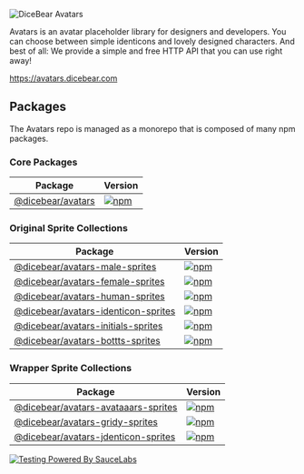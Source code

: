 ![DiceBear Avatars](https://raw.githubusercontent.com/DiceBear/avatars/v4/banner.svg?sanitize=true)

Avatars is an avatar placeholder library for designers and developers. You can choose between simple identicons and lovely designed characters.
And best of all: We provide a simple and free HTTP API that you can use right away!

https://avatars.dicebear.com

## Packages

The Avatars repo is managed as a monorepo that is composed of many npm packages.

### Core Packages

| Package                                | Version                                                                                                                         |
| -------------------------------------- | ------------------------------------------------------------------------------------------------------------------------------- |
| [@dicebear/avatars](/packages/avatars) | [![npm](https://img.shields.io/npm/v/@dicebear/avatars.svg?style=flat-square)](https://www.npmjs.com/package/@dicebear/avatars) |

### Original Sprite Collections

| Package                                                                     | Version                                                                                                                                                             |
| --------------------------------------------------------------------------- | ------------------------------------------------------------------------------------------------------------------------------------------------------------------- |
| [@dicebear/avatars-male-sprites](./packages/avatars-male-sprites)           | [![npm](https://img.shields.io/npm/v/@dicebear/avatars-male-sprites.svg?style=flat-square)](https://www.npmjs.com/package/@dicebear/avatars-male-sprites)           |
| [@dicebear/avatars-female-sprites](./packages/avatars-female-sprites)       | [![npm](https://img.shields.io/npm/v/@dicebear/avatars-female-sprites.svg?style=flat-square)](https://www.npmjs.com/package/@dicebear/avatars-female-sprites)       |
| [@dicebear/avatars-human-sprites](./packages/avatars-human-sprites)         | [![npm](https://img.shields.io/npm/v/@dicebear/avatars-human-sprites.svg?style=flat-square)](https://www.npmjs.com/package/@dicebear/avatars-human-sprites)         |
| [@dicebear/avatars-identicon-sprites](./packages/avatars-identicon-sprites) | [![npm](https://img.shields.io/npm/v/@dicebear/avatars-identicon-sprites.svg?style=flat-square)](https://www.npmjs.com/package/@dicebear/avatars-identicon-sprites) |
| [@dicebear/avatars-initials-sprites](./packages/avatars-initials-sprites)   | [![npm](https://img.shields.io/npm/v/@dicebear/avatars-initials-sprites.svg?style=flat-square)](https://www.npmjs.com/package/@dicebear/avatars-identicon-sprites)  |
| [@dicebear/avatars-bottts-sprites](./packages/avatars-bottts-sprites)       | [![npm](https://img.shields.io/npm/v/@dicebear/avatars-bottts-sprites.svg?style=flat-square)](https://www.npmjs.com/package/@dicebear/avatars-bottts-sprites)       |

### Wrapper Sprite Collections

| Package                                                                     | Version                                                                                                                                                             |
| --------------------------------------------------------------------------- | ------------------------------------------------------------------------------------------------------------------------------------------------------------------- |
| [@dicebear/avatars-avataaars-sprites](./packages/avatars-avataaars-sprites) | [![npm](https://img.shields.io/npm/v/@dicebear/avatars-avataaars-sprites.svg?style=flat-square)](https://www.npmjs.com/package/@dicebear/avatars-avataaars-sprites) |
| [@dicebear/avatars-gridy-sprites](./packages/avatars-gridy-sprites)         | [![npm](https://img.shields.io/npm/v/@dicebear/avatars-gridy-sprites.svg?style=flat-square)](https://www.npmjs.com/package/@dicebear/avatars-gridy-sprites)         |
| [@dicebear/avatars-jdenticon-sprites](./packages/avatars-jdenticon-sprites) | [![npm](https://img.shields.io/npm/v/@dicebear/avatars-jdenticon-sprites.svg?style=flat-square)](https://www.npmjs.com/package/@dicebear/avatars-jdenticon-sprites) |

[![Testing Powered By SauceLabs](https://saucelabs.github.io/images/opensauce/powered-by-saucelabs-badge-white.png?sanitize=true 'Testing Powered By SauceLabs')](https://saucelabs.com)
